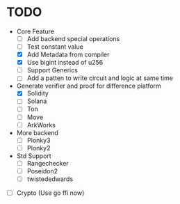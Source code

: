 # TODO

- Core Feature
  - [ ] Add backend special operations
  - [ ] Test constant value
  - [X] Add Metadata from compiler
  - [X] Use bigint instead of u256
  - [ ] Support Generics
  - [ ] Add a patten to write circuit and logic at same time
- Generate verifier and proof for difference platform
  - [X] Solidity
  - [ ] Solana
  - [ ] Ton
  - [ ] Move
  - [ ] ArkWorks
- More backend
  - [ ] Plonky3
  - [ ] Plonky2
- Std Support
  - [ ] Rangechecker
  - [ ] Poseidon2
  - [ ] twistededwards
- [ ] Crypto (Use go ffi now)
